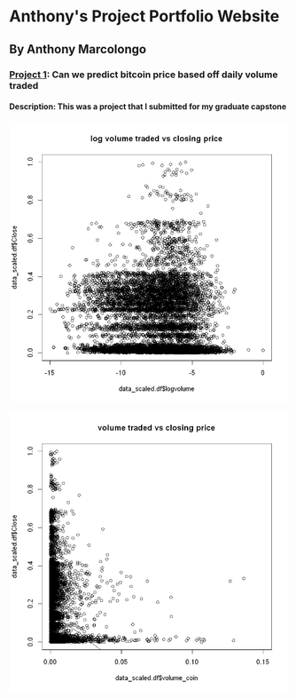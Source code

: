 # Anthony's Project Portfolio Website
## By Anthony Marcolongo

### [Project 1](https://github.com/amarcolongo/Capstone): Can we predict bitcoin price based off daily volume traded
#### Description: This was a project that I submitted for my graduate capstone


![Log of Volume Traded vs Closing Price](log%20volume%20traded%20vs%20closing%20price.png)

![volume traded vs closing price.png](volume%20traded%20vs%20closing%20price.png)
